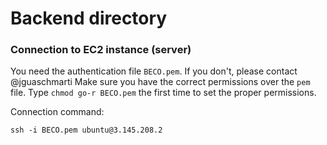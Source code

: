 # Backend directory


### Connection to EC2 instance (server)
You need the authentication file `BECO.pem`. If you don't, please contact @jguaschmarti 
Make sure you have the correct permissions over the `pem` file. Type `chmod go-r BECO.pem` the first time to set the proper permissions.

Connection command:
```
ssh -i BECO.pem ubuntu@3.145.208.2
```
